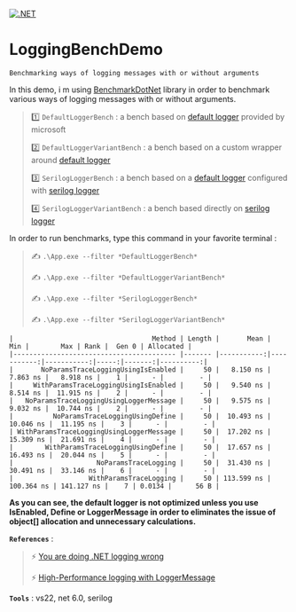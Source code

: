 [![.NET](https://github.com/aimenux/LoggingBenchDemo/actions/workflows/ci.yml/badge.svg)](https://github.com/aimenux/LoggingBenchDemo/actions/workflows/ci.yml)

# LoggingBenchDemo
```
Benchmarking ways of logging messages with or without arguments
```

In this demo, i m using [BenchmarkDotNet](https://github.com/dotnet/BenchmarkDotNet) library in order to benchmark various ways of logging messages with or without arguments.
>
> :one: `DefaultLoggerBench` : a bench based on [default logger](https://docs.microsoft.com/en-us/dotnet/api/microsoft.extensions.logging.ilogger) provided by microsoft
>
> :two: `DefaultLoggerVariantBench` : a bench based on a custom wrapper around [default logger](https://docs.microsoft.com/en-us/dotnet/api/microsoft.extensions.logging.ilogger)
>
> :three: `SerilogLoggerBench` : a bench based on a [default logger](https://docs.microsoft.com/en-us/dotnet/api/microsoft.extensions.logging.ilogger) configured with [serilog logger](https://github.com/serilog/serilog)
>
> :four: `SerilogLoggerVariantBench` : a bench based directly on [serilog logger](https://github.com/serilog/serilog)
>

In order to run benchmarks, type this command in your favorite terminal :
>
> :writing_hand: `.\App.exe --filter *DefaultLoggerBench*`
>
> :writing_hand: `.\App.exe --filter *DefaultLoggerVariantBench*`
>
> :writing_hand: `.\App.exe --filter *SerilogLoggerBench*`
>
> :writing_hand: `.\App.exe --filter *SerilogLoggerVariantBench*`
>

```
|                                   Method | Length |       Mean |        Min |        Max | Rank |  Gen 0 | Allocated |
|----------------------------------------- |------- |-----------:|-----------:|-----------:|-----:|-------:|----------:|
|       NoParamsTraceLoggingUsingIsEnabled |     50 |   8.150 ns |   7.863 ns |   8.918 ns |    1 |      - |         - |
|     WithParamsTraceLoggingUsingIsEnabled |     50 |   9.540 ns |   8.514 ns |  11.915 ns |    2 |      - |         - |
|   NoParamsTraceLoggingUsingLoggerMessage |     50 |   9.575 ns |   9.032 ns |  10.744 ns |    2 |      - |         - |
|          NoParamsTraceLoggingUsingDefine |     50 |  10.493 ns |  10.046 ns |  11.195 ns |    3 |      - |         - |
| WithParamsTraceLoggingUsingLoggerMessage |     50 |  17.202 ns |  15.309 ns |  21.691 ns |    4 |      - |         - |
|        WithParamsTraceLoggingUsingDefine |     50 |  17.657 ns |  16.493 ns |  20.044 ns |    5 |      - |         - |
|                     NoParamsTraceLogging |     50 |  31.430 ns |  30.491 ns |  33.146 ns |    6 |      - |         - |
|                   WithParamsTraceLogging |     50 | 113.599 ns | 100.364 ns | 141.127 ns |    7 | 0.0134 |      56 B |
```

**As you can see, the default logger is not optimized unless you use IsEnabled, Define or LoggerMessage in order to eliminates the issue of object[] allocation and unnecessary calculations.**

>
**`References`** :
>
> :zap: [You are doing .NET logging wrong](https://www.youtube.com/watch?v=bnVfrd3lRv8)
>
> :zap: [High-Performance logging with LoggerMessage](https://docs.microsoft.com/en-us/aspnet/core/fundamentals/logging/loggermessage)

>
**`Tools`** : vs22, net 6.0, serilog